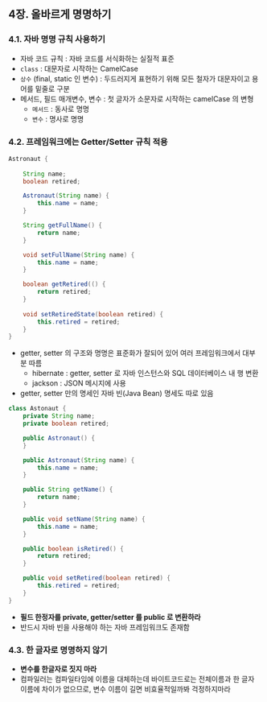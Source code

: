 ## 4장. 올바르게 명명하기
### 4.1. 자바 명명 규칙 사용하기

- 자바 코드 규칙 : 자바 코드를 서식화하는 실질적 표준
- `class` : 대문자로 시작하는 CamelCase
- `상수` (final, static 인 변수) : 두드러지게 표현하기 위해 모든 철자가 대문자이고 용어를 밑줄로 구분
- 메서드, 필드 매개변수, 변수 : 첫 글자가 소문자로 시작하는 camelCase 의 변형
    - `메서드` : 동사로 명명
    - `변수` : 명사로 명명

### 4.2. 프레임워크에는 Getter/Setter 규칙 적용

```java
Astronaut {
	
	String name;
	boolean retired;

	Astronaut(String name) {
		this.name = name;
	}

	String getFullName() {
		return name;
	}

	void setFullName(String name) {
		this.name = name;
	}

	boolean getRetired(() {
		return retired;
	}
	
	void setRetiredState(boolean retired) {
		this.retired = retired;
	}
}
```

- getter, setter 의 구조와 명명은 표준화가 잘되어 있어 여러 프레임워크에서 대부분 따름
    - hibernate : getter, setter 로 자바 인스턴스와 SQL 데이터베이스 내 행 변환
    - jackson : JSON 메시지에 사용
- getter, setter 만의 명세인 자바 빈(Java Bean) 명세도 따로 있음

```java
class Astonaut {
	private String name;
	private boolean retired;

	public Astronaut() {
	}

	public Astronaut(String name) {
		this.name = name;
	}

	public String getName() {
		return name;
	}

	public void setName(String name) {
		this.name = name;
	}

	public boolean isRetired() {
		return retired;
	}

	public void setRetired(boolean retired) {
		this.retired = retired;
	}
}
```

- **필드 한정자를 private, getter/setter 를 public 로 변환하라**
- 반드시 자바 빈을 사용해야 하는 자바 프레임워크도 존재함

### 4.3. 한 글자로 명명하지 않기

- **변수를 한글자로 짓지 마라**
- 컴파일러는 컴파일타임에 이름을 대체하는데 바이트코드로는 전체이름과 한 글자 이름에 차이가 없으므로, 변수 이름이 길면 비효율적일까봐 걱정하지마라
